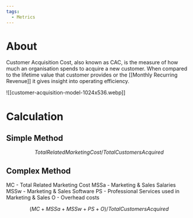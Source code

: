 ```yaml
---
tags:
  - Metrics
---
```

# About
Customer Acquisition Cost, also known as CAC, is the measure of how much an organisation spends to acquire a new customer. When compared to the lifetime value that customer provides or the [[Monthly Recurring Revenue]] it gives insight into operating efficiency.

![[customer-acquisition-model-1024x536.webp]]
# Calculation
## Simple Method
$$ Total Related Marketing Cost / Total Customers Acquired $$
## Complex Method
MC - Total Related Marketing Cost
MSSa - Marketing & Sales Salaries
MSSw - Marketing & Sales Software
PS - Professional Services used in Marketing & Sales
O - Overhead costs

$$ (MC+MSSa+MSSw+PS+O)/Total Customers Acquired  $$
